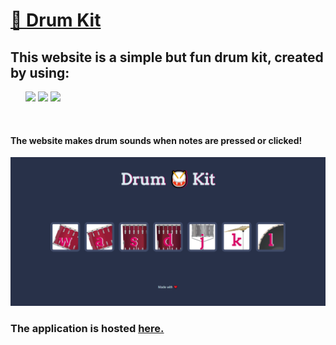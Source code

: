 <h1> <a href="https://navsheelbiral.github.io/Drum-kit/"> 🥁 Drum Kit </a> </h1>
<h2> This website is a simple but fun drum kit, created by using:  </h2>
<ul>
  <img src="https://img.shields.io/badge/HTML5-E34F26?style=for-the-badge&logo=html5&logoColor=white" />
  <img src="https://img.shields.io/badge/CSS3-1572B6?style=for-the-badge&logo=css3&logoColor=white" />
  <img src="https://img.shields.io/badge/JavaScript-323330?style=for-the-badge&logo=javascript&logoColor=F7DF1E" />
</ul>
<br />
<h4>The website makes drum sounds when notes are pressed or clicked!</h4>
<img src="https://github.com/navsheelbiral/Drum-kit/blob/master/r-img/1.png" />
<h3> The application is hosted <a href="https://navsheelbiral.github.io/Drum-kit/"> here. </a> </h3>
